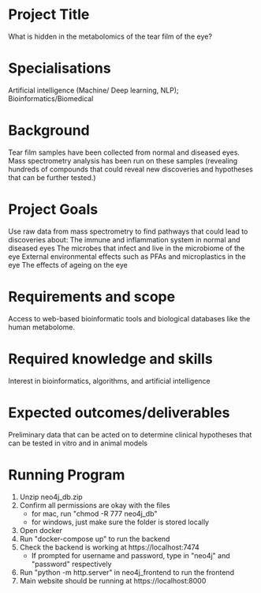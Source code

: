 # Project Title
What is hidden in the metabolomics of the tear film of the eye?
# Specialisations
Artificial intelligence (Machine/ Deep learning, NLP); Bioinformatics/Biomedical
# Background
Tear film samples have been collected from normal and diseased eyes.
Mass spectrometry analysis has been run on these samples (revealing hundreds of compounds that could reveal new discoveries and hypotheses that can be further tested.)
# Project Goals
Use raw data from mass spectrometry to find pathways that could lead to discoveries about:
The immune and inflammation system in normal and diseased eyes
The microbes that infect and live in the microbiome of the eye
External environmental effects such as PFAs and microplastics in the eye
The effects of ageing on the eye
# Requirements and scope
Access to web-based bioinformatic tools and biological databases like the human metabolome.
# Required knowledge and skills
Interest in bioinformatics, algorithms, and artificial intelligence
# Expected outcomes/deliverables
Preliminary data that can be acted on to determine clinical hypotheses that can be tested in vitro and in animal models
# Running Program
1. Unzip neo4j_db.zip
2. Confirm all permissions are okay with the files
      - for mac, run "chmod -R 777 neo4j_db"
      - for windows, just make sure the folder is stored locally
3. Open docker
4. Run "docker-compose up" to run the backend
5. Check the backend is working at https://localhost:7474
      - If prompted for username and password, type in "neo4j" and "password" respectively
6. Run "python -m http.server" in neo4j_frontend to run the frontend
7. Main website should be running at https://localhost:8000
